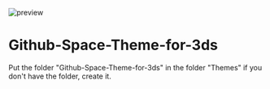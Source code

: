 ![preview](https://user-images.githubusercontent.com/88850999/129811322-0b113a1f-b066-4def-934b-49042b309028.png)

# Github-Space-Theme-for-3ds
Put the folder "Github-Space-Theme-for-3ds" in the folder "Themes" if you don't have the folder, create it.
